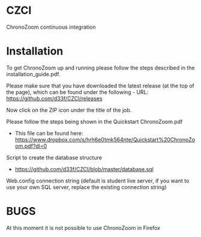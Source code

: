 # CZCI
ChronoZoom continuous integration  

# Installation
To get ChronoZoom up and running please follow the steps described in the installation_guide.pdf.

Please make sure that you have downloaded the latest release (at the top of the page), which can be found under the following - URL: https://github.com/d33f/CZCI/releases

Now click on the ZIP icon under the title of the job.

Please follow the steps being shown in the Quickstart ChronoZoom.pdf
- This file can be found here: https://www.dropbox.com/s/hrh6e0tmk564nte/Quickstart%20ChronoZoom.pdf?dl=0

Script to create the database structure
- https://github.com/d33f/CZCI/blob/master/database.sql

Web.config connection string (default is student live server, if you want to use your own SQL server, replace the existing connection string)

<connectionStrings>
    <add name="DBstring" connectionString="Data Source=84.246.4.143,9135;Initial Catalog=Quist1Chronozoom;User Id=Quist1Chronozoom;Password=chronozoom1;" providerName="System.Data.SqlClient" />
    <!--<add name="DBstring" connectionString="Data Source=sql8.mijnhostingpartner.nl;Initial Catalog=Quist1Chronozoom;User Id=Quist1Chronozoom;Password=chronozoom1;" providerName="System.Data.SqlClient" />-->
</connectionStrings>

# BUGS
At this moment it is not possible to use ChronoZoom in Firefox
